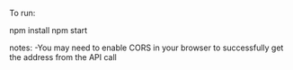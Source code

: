 ﻿To run:

npm install
npm start

notes:
-You may need to enable CORS in your browser to successfully get the address from the API call
